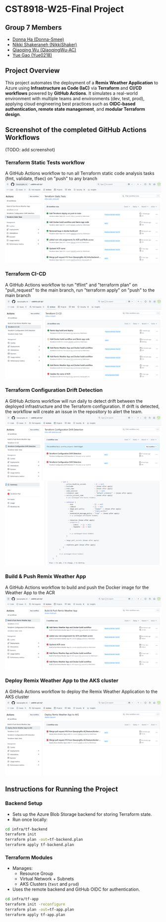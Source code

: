 # CST8918-W25-Final Project
## Group 7 Members 
- [Donna Ha (Donna-Smee)](https://github.com/Donna-Smee)
- [Nikki Shakeraneh (NikkiShaker)](https://github.com/NikkiShaker)
- [Qiaoqing Wu (QiaoqingWu-AC)](https://github.com/QiaoqingWu-AC)
- [Yue Gao (Yue0218)](https://github.com/Yue0218)

## Project Overview
This project automates the deployment of a **Remix Weather Application** to Azure using **Infrastructure as Code (IaC)**
via **Terraform** and **CI/CD workflows** powered by **GitHub Actions**. It simulates a real-world environment with multiple teams and environments (dev, test, prod), applying cloud engineering best practices such as **OIDC-based authentication, remote state management**, and **modular Terraform design**.

## Screenshot of the completed GitHub Actions Workflows
(TODO: add screenshot)
### Terraform Static Tests workflow
A GitHub Actions workflow to run all Terraform static code analysis tasks (fmt, validate, tfsec) on "push" to any branch
![checks](./screenshots/Terraform-Static-Tests-Workflow.png)
### Terraform CI-CD
A GitHub Actions workflow to run "tflint" and "terraform plan" on "pull_request" to the main branch, run "terraform apply" on "push" to the main branch
![checks](./screenshots/Terraform-CI-CD.png)
### Terraform Configuration Drift Detection
A GitHub Actions workflow will run daily to detect drift between the deployed infrastructure and the Terraform configuration. If drift is detected, the workflow will create an issue in the repository to alert the team.
![checks](./screenshots/drift_detection.png)
![checks](./screenshots/drift_failed.png)
### Build & Push Remix Weather App
A GitHub Actions workflow to build and push the Docker image for the Weather App to the ACR
![checks](./screenshots/Build-Push-Remix-Weather-App.png)
### Deploy Remix Weather App to the AKS cluster
A GitHub Actions workflow to deploy the Remix Weather Application to the AKS cluster
![checks](./screenshots/depoly_app.png)



## Instructions for Running the Project
### Backend Setup
- Sets up the Azure Blob Storage backend for storing Terraform state.
- Run once locally:
```bash
cd infra/tf-backend
terraform init
terraform plan -out=tf-backend.plan
terraform apply tf-backend.plan
```
### Terraform Modules
- Manages:
  - Resource Group
  - Virtual Network + Subnets
  - AKS Clusters (`test` and `prod`)
- Uses the remote backend and GitHub OIDC for authentication.
```bash
cd infra/tf-app
terraform init -reconfigure
terraform plan -out=tf-app.plan
terraform apply tf-app.plan
```